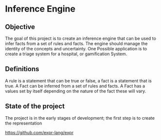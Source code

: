 # Inference Engine

## Objective
The goal of this project is to create an inference engine that can be used to infer facts 
from a set of rules and facts. The engine should manage the identity of the concepts and 
uncertainty.
One Possible application is to create a triage system for a hospital, or gamification System. 

## Definitions
A rule is a statement that can be true or false, a fact is a statement that is true.
A Fact can be inferred from a set of rules and facts.
A Fact has a values set by itself depending on the nature of the fact these will vary.



## State of the project
The project is in the early stages of development; the first step is to create the representation

https://github.com/expr-lang/expr

